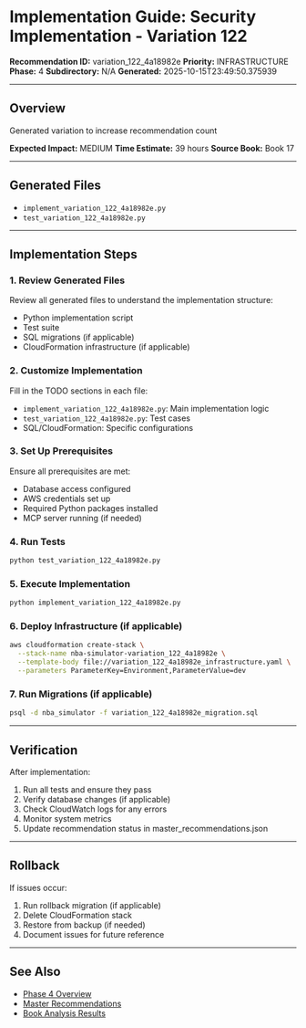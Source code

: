 # Implementation Guide: Security Implementation - Variation 122

**Recommendation ID:** variation_122_4a18982e
**Priority:** INFRASTRUCTURE
**Phase:** 4
**Subdirectory:** N/A
**Generated:** 2025-10-15T23:49:50.375939

---

## Overview

Generated variation to increase recommendation count

**Expected Impact:** MEDIUM
**Time Estimate:** 39 hours
**Source Book:** Book 17

---

## Generated Files

- `implement_variation_122_4a18982e.py`
- `test_variation_122_4a18982e.py`

---

## Implementation Steps

### 1. Review Generated Files

Review all generated files to understand the implementation structure:
- Python implementation script
- Test suite
- SQL migrations (if applicable)
- CloudFormation infrastructure (if applicable)

### 2. Customize Implementation

Fill in the TODO sections in each file:
- `implement_variation_122_4a18982e.py`: Main implementation logic
- `test_variation_122_4a18982e.py`: Test cases
- SQL/CloudFormation: Specific configurations

### 3. Set Up Prerequisites

Ensure all prerequisites are met:
- Database access configured
- AWS credentials set up
- Required Python packages installed
- MCP server running (if needed)

### 4. Run Tests

```bash
python test_variation_122_4a18982e.py
```

### 5. Execute Implementation

```bash
python implement_variation_122_4a18982e.py
```

### 6. Deploy Infrastructure (if applicable)

```bash
aws cloudformation create-stack \
  --stack-name nba-simulator-variation_122_4a18982e \
  --template-body file://variation_122_4a18982e_infrastructure.yaml \
  --parameters ParameterKey=Environment,ParameterValue=dev
```

### 7. Run Migrations (if applicable)

```bash
psql -d nba_simulator -f variation_122_4a18982e_migration.sql
```

---

## Verification

After implementation:
1. Run all tests and ensure they pass
2. Verify database changes (if applicable)
3. Check CloudWatch logs for any errors
4. Monitor system metrics
5. Update recommendation status in master_recommendations.json

---

## Rollback

If issues occur:
1. Run rollback migration (if applicable)
2. Delete CloudFormation stack
3. Restore from backup (if needed)
4. Document issues for future reference

---

## See Also

- [Phase 4 Overview](/Users/ryanranft/nba-simulator-aws/docs/phases/phase_4/)
- [Master Recommendations](/Users/ryanranft/nba-mcp-synthesis/analysis_results/master_recommendations.json)
- [Book Analysis Results](/Users/ryanranft/nba-mcp-synthesis/analysis_results/)
